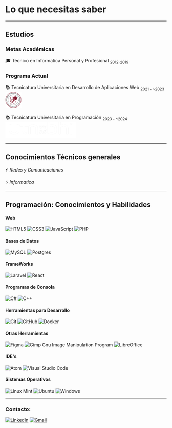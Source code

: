 # Lo que necesitas saber

---

## Estudios

### Metas Académicas

🎓 Técnico en Informatica Personal y Profesional <sub>2012-2019</sub>

### Programa Actual

📚 Tecnicatura Universitaria en Desarrollo de Aplicaciones Web <sub>2021 - ~2023</sub>
<img title="UPSO" alt="UPSO" src="upso.png" width="50" height="50">
<br>
<br>
📚 Tecnicatura Universitaria en Programación <sub>2023 - ~2024</sub>
<img title="UTN" alt="UTN" src="utn.png" width="222" height="50">

---

## Conocimientos Técnicos generales

⚡ _Redes y Comunicaciones_

⚡ _Informatica_

---

## Programación: Conocimientos y Habilidades

#### Web

![HTML5](https://img.shields.io/badge/html5%20-%23E34F26.svg?&style=for-the-badge&logo=html5&logoColor=white) ![CSS3](https://img.shields.io/badge/css3%20-%231572B6.svg?&style=for-the-badge&logo=css3&logoColor=white)
![JavaScript](https://img.shields.io/badge/javascript%20-%23323330.svg?&style=for-the-badge&logo=javascript&logoColor=%23F7DF1E)
![PHP](https://img.shields.io/badge/php-%23316192.svg?&style=for-the-badge&logo=PHP&logoColor=white)

#### Bases de Datos

![MySQL](https://img.shields.io/badge/mysql-%2300f.svg?style=for-the-badge&logo=mysql&logoColor=white)
![Postgres](https://img.shields.io/badge/postgres-%23316192.svg?style=for-the-badge&logo=postgresql&logoColor=white)

#### FrameWorks

![Laravel](https://img.shields.io/badge/laravel%20-%23F05033.svg?&style=for-the-badge&logo=laravel&logoColor=white)
![React](https://img.shields.io/badge/react-%2320232a.svg?style=for-the-badge&logo=react&logoColor=%2361DAFB)

#### Programas de Consola

![C#](https://img.shields.io/badge/c%23-%23239120.svg?style=for-the-badge&logo=c-sharp&logoColor=white)
![C++](https://img.shields.io/badge/c++-%2300599C.svg?style=for-the-badge&logo=c%2B%2B&logoColor=white)

#### Herramientas para Desarrollo

![Git](https://img.shields.io/badge/git%20-%23F05033.svg?&style=for-the-badge&logo=git&logoColor=white)
![GitHub](https://img.shields.io/badge/github%20-%23121011.svg?&style=for-the-badge&logo=github&logoColor=white)
![Docker](https://img.shields.io/badge/docker-%230db7ed.svg?style=for-the-badge&logo=docker&logoColor=white)

#### Otras Herramientas

![Figma](https://img.shields.io/badge/figma-%23F24E1E.svg?style=for-the-badge&logo=figma&logoColor=white)
![Gimp Gnu Image Manipulation Program](https://img.shields.io/badge/Gimp-657D8B?style=for-the-badge&logo=gimp&logoColor=FFFFFF)
![LibreOffice](https://img.shields.io/badge/LibreOffice-%2318A303?style=for-the-badge&logo=LibreOffice&logoColor=white)

#### IDE's

![Atom](https://img.shields.io/badge/Atom-%2366595C.svg?style=for-the-badge&logo=atom&logoColor=white)
![Visual Studio Code](https://img.shields.io/badge/Visual%20Studio%20Code-0078d7.svg?style=for-the-badge&logo=visual-studio-code&logoColor=white)

#### Sistemas Operativos

![Linux Mint](https://img.shields.io/badge/Linux%20Mint-87CF3E?style=for-the-badge&logo=Linux%20Mint&logoColor=white)
![Ubuntu](https://img.shields.io/badge/Ubuntu-E95420?style=for-the-badge&logo=ubuntu&logoColor=white)
![Windows](https://img.shields.io/badge/Windows-0078D6?style=for-the-badge&logo=windows&logoColor=white)

---

### Contacto:

<a href="https://www.linkedin.com/in/matias-ezequiel-bussetti-82a9531a2/">![LinkedIn](https://img.shields.io/badge/linkedin-%230077B5.svg?style=for-the-badge&logo=linkedin&logoColor=white)</a> <a href="mailto:me.bussettiruiz@gmail.com">![Gmail](https://img.shields.io/badge/Gmail-D14836?style=for-the-badge&logo=gmail&logoColor=white)</a>
